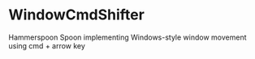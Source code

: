 # WindowCmdShifter
Hammerspoon Spoon implementing Windows-style window movement using cmd + arrow key
